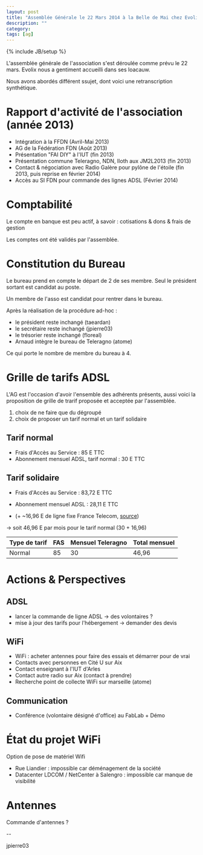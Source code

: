 ```yaml
---
layout: post
title: "Assemblée Générale le 22 Mars 2014 à la Belle de Mai chez Evolix"
description: ""
category: 
tags: [ag]
---
```

{% include JB/setup %}

L'assemblée générale de l'association s'est déroulée comme prévu le 22 mars.
Evolix nous a gentiment accueilli dans ses loacauw.

Nous avons abordés différent ssujet, dont voici une retranscription synthétique.

# Rapport d'activité de l'association (année 2013)

* Intégration à la FFDN (Avril-Mai 2013)
* AG de la Fédération FDN (Août 2013)
* Présentation "FAI DIY" à l'IUT (fin 2013)
* Présentation commune Teleragno, NDN, Iloth aux JM2L2013 (fin 2013)
* Contact & négociation avec Radio Galère pour pylône de l'étoile (fin 2013, puis reprise en février 2014)
* Accès au SI FDN pour commande des lignes ADSL (Février 2014)

# Comptabilité

Le compte en banque est peu actif, à savoir : cotisations & dons & frais de gestion 

Les comptes ont été validés par l'assemblée.

# Constitution du Bureau

Le bureau prend en compte le départ de 2 de ses membre.
Seul le président sortant est candidat au poste.

Un membre de l'asso est candidat pour rentrer dans le bureau.

Après la réalisation de la procédure ad-hoc :

* le président reste inchangé (taeardan)
* le secrétaire reste inchangé (jpierre03)
* le trésorier reste inchangé (floreal)
* Arnaud intègre le bureau de Teleragno (atome)

Ce qui porte le nombre de membre du bureau à 4.

# Grille de tarifs ADSL

L'AG est l'occasion d'avoir l'ensemble des adhérents présents, aussi voici la proposition de grille de trarif proposée et acceptée par l'assemblée.

1. choix de ne faire que du dégroupé
2. choix de proposer un tarif normal et un tarif solidaire

## Tarif normal

* Frais d'Accès au Service : 85 E TTC
* Abonnement mensuel ADSL, tarif normal : 30 E TTC 

## Tarif solidaire

* Frais d'Accès au Service : 83,72 E TTC
* Abonnement mensuel ADSL : 28,11 E TTC 

* (+ ~16,96 E de ligne fixe France Telecom, [source](http://boutique.orange.fr/ESHOP_mx_ft/?tp=F&ref=3496&IDCible=1&type=3))

-> soit 46,96 E par mois pour le tarif normal  (30 + 16,96)


|Type de tarif |  FAS  | Mensuel Teleragno | Total mensuel |
|--------------|-------|-------------------|---------------|
| Normal       |   85  | 30                | 46,96         |

# Actions & Perspectives

## ADSL

* lancer la commande de ligne ADSL -> des volontaires ?
* mise à jour des tarifs pour l'hébergement -> demander des devis

## WiFi

* WiFi : acheter antennes pour faire des essais et démarrer pour de vrai
* Contacts avec personnes en Cité U sur Aix  
* Contact enseignant à l'IUT d'Arles
* Contact autre radio sur Aix (contact à prendre)
* Recherche point de collecte WiFi sur marseille (atome)

## Communication

* Conférence (volontaire désigné d'office) au FabLab + Démo
# État du projet WiFi

Option de pose de matériel Wifi 

* Rue Liandier : impossible car déménagement de la société
* Datacenter LDCOM / NetCenter à Salengro : impossible car manque de visibilité

# Antennes

Commande d'antennes ?

--

jpierre03

